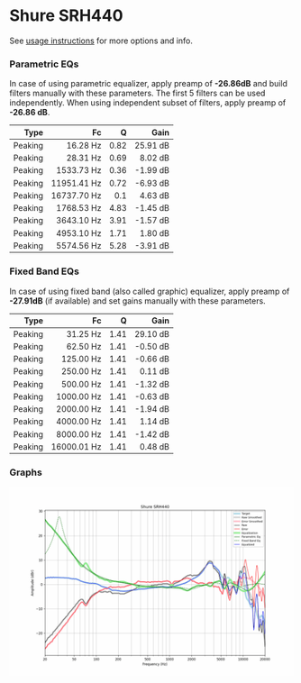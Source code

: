 # Shure SRH440
See [usage instructions](https://github.com/jaakkopasanen/AutoEq#usage) for more options and info.

### Parametric EQs
In case of using parametric equalizer, apply preamp of **-26.86dB** and build filters manually
with these parameters. The first 5 filters can be used independently.
When using independent subset of filters, apply preamp of **-26.86 dB**.

| Type    | Fc          |    Q | Gain     |
|--------:|------------:|-----:|---------:|
| Peaking | 16.28 Hz    | 0.82 | 25.91 dB |
| Peaking | 28.31 Hz    | 0.69 | 8.02 dB  |
| Peaking | 1533.73 Hz  | 0.36 | -1.99 dB |
| Peaking | 11951.41 Hz | 0.72 | -6.93 dB |
| Peaking | 16737.70 Hz | 0.1  | 4.63 dB  |
| Peaking | 1768.53 Hz  | 4.83 | -1.45 dB |
| Peaking | 3643.10 Hz  | 3.91 | -1.57 dB |
| Peaking | 4953.10 Hz  | 1.71 | 1.80 dB  |
| Peaking | 5574.56 Hz  | 5.28 | -3.91 dB |

### Fixed Band EQs
In case of using fixed band (also called graphic) equalizer, apply preamp of **-27.91dB**
(if available) and set gains manually with these parameters.

| Type    | Fc          |    Q | Gain     |
|--------:|------------:|-----:|---------:|
| Peaking | 31.25 Hz    | 1.41 | 29.10 dB |
| Peaking | 62.50 Hz    | 1.41 | -0.50 dB |
| Peaking | 125.00 Hz   | 1.41 | -0.66 dB |
| Peaking | 250.00 Hz   | 1.41 | 0.11 dB  |
| Peaking | 500.00 Hz   | 1.41 | -1.32 dB |
| Peaking | 1000.00 Hz  | 1.41 | -0.63 dB |
| Peaking | 2000.00 Hz  | 1.41 | -1.94 dB |
| Peaking | 4000.00 Hz  | 1.41 | 1.14 dB  |
| Peaking | 8000.00 Hz  | 1.41 | -1.42 dB |
| Peaking | 16000.01 Hz | 1.41 | 0.48 dB  |

### Graphs
![](./Shure%20SRH440.png)